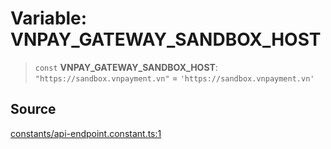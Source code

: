 # Variable: VNPAY\_GATEWAY\_SANDBOX\_HOST

> `const` **VNPAY\_GATEWAY\_SANDBOX\_HOST**: `"https://sandbox.vnpayment.vn"` = `'https://sandbox.vnpayment.vn'`

## Source

[constants/api-endpoint.constant.ts:1](https://github.com/lehuygiang28/vnpay/blob/ffb3f1a6e2e5cee6cec7ba4f806a92950f9f7872/src/constants/api-endpoint.constant.ts#L1)
